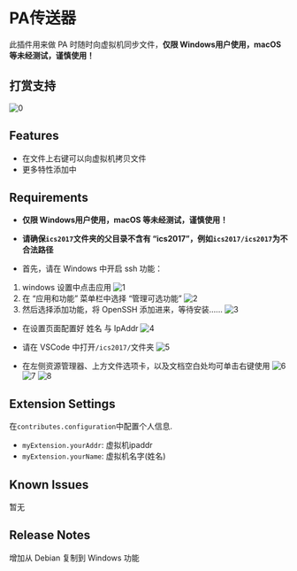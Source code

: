 # PA传送器

此插件用来做 PA 时随时向虚拟机同步文件，**仅限 Windows用户使用，macOS 等未经测试，谨慎使用！**

## 打赏支持
![0](https://raw.githubusercontent.com/FutureYu/PA_W2D/master/img/0.png)

## Features

* 在文件上右键可以向虚拟机拷贝文件
* 更多特性添加中

## Requirements

* **仅限 Windows用户使用，macOS 等未经测试，谨慎使用！**
* **请确保`ics2017`文件夹的父目录不含有 “ics2017”，例如`ics2017/ics2017`为不合法路径**

* 首先，请在 Windows 中开启 ssh 功能：
1. windows 设置中点击应用
![1](https://raw.githubusercontent.com/FutureYu/PA_W2D/master/img/1.jpg)
2. 在 “应用和功能” 菜单栏中选择 “管理可选功能”
![2](https://raw.githubusercontent.com/FutureYu/PA_W2D/master/img/2.jpg)
3. 然后选择添加功能，将 OpenSSH 添加进来，等待安装......
![3](https://raw.githubusercontent.com/FutureYu/PA_W2D/master/img/3.jpg)


* 在设置页面配置好 姓名 与 IpAddr
![4](https://raw.githubusercontent.com/FutureYu/PA_W2D/master/img/4.jpg)

* 请在 VSCode 中打开`/ics2017/`文件夹
![5](https://raw.githubusercontent.com/FutureYu/PA_W2D/master/img/5.jpg)

* 在左侧资源管理器、上方文件选项卡，以及文档空白处均可单击右键使用
![6](https://raw.githubusercontent.com/FutureYu/PA_W2D/master/img/6.jpg)
![7](https://raw.githubusercontent.com/FutureYu/PA_W2D/master/img/7.jpg)
![8](https://raw.githubusercontent.com/FutureYu/PA_W2D/master/img/8.jpg)

## Extension Settings

在`contributes.configuration`中配置个人信息.

* `myExtension.yourAddr`: 虚拟机ipaddr
* `myExtension.yourName`: 虚拟机名字(姓名)

## Known Issues

暂无

## Release Notes

增加从 Debian 复制到 Windows 功能

